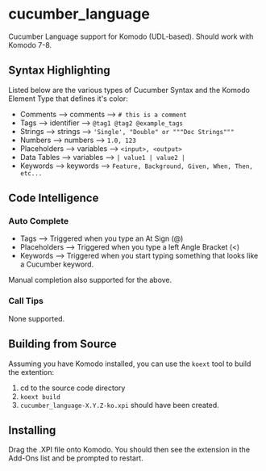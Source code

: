 cucumber_language
=================

Cucumber Language support for Komodo (UDL-based). Should work with Komodo 7-8.

Syntax Highlighting
-------------------
Listed below are the various types of Cucumber Syntax and the Komodo Element Type
that defines it's color:

* Comments     --> comments   --> `# this is a comment`
* Tags         --> identifier --> `@tag1 @tag2 @example_tags`
* Strings      --> strings    --> `'Single', "Double" or """Doc Strings"""`
* Numbers      --> numbers    --> `1.0, 123`
* Placeholders --> variables  --> `<input>, <output>`
* Data Tables  --> variables  --> `| value1 | value2 |`
* Keywords     --> keywords   --> `Feature, Background, Given, When, Then, etc...`

Code Intelligence
-----------------

### Auto Complete ###
* Tags         --> Triggered when you type an At Sign (@)
* Placeholders --> Triggered when you type a left Angle Bracket (<)
* Keywords     --> Triggered when you start typing something that looks like a
                   Cucumber keyword.

Manual completion also supported for the above.

### Call Tips ###
None supported.

Building from Source
--------------------
Assuming you have Komodo installed, you can use the `koext` tool to build the
extention:

1. cd to the source code directory
2. `koext build`
3. `cucumber_language-X.Y.Z-ko.xpi` should have been created.

Installing
----------
Drag the .XPI file onto Komodo. You should then see the extension in the Add-Ons
list and be prompted to restart.

